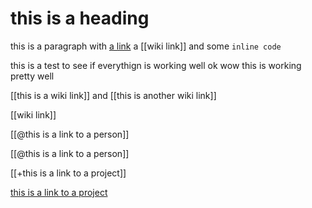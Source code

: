 # this is a heading

this is a paragraph with [a link](http://example.com) a [[wiki link]] and some `inline code`

this is a test to see if everythign is working well ok wow this is working pretty well

[[this is a wiki link]] and [[this is another wiki link]]

[[wiki link]]

[[@this is a link to a person]]

[[@this is a link to a person]]

[[+this is a link to a project]]

[this is a link to a project](this-is-a-link-to-a-project.md)
